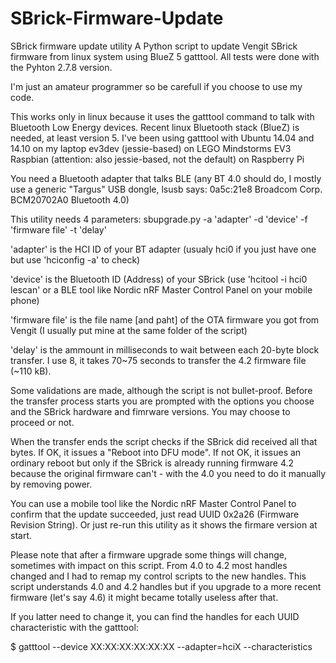 # SBrick-Firmware-Update

SBrick firmware update utility
A Python script to update Vengit SBrick firmware from linux system using BlueZ 5 gatttool.
All tests were done with the Pyhton 2.7.8 version.

I'm just an amateur programmer so be carefull if you choose to use my code.

This works only in linux because it uses the gatttool command to talk with Bluetooth Low Energy devices.
Recent linux Bluetooth stack (BlueZ) is needed, at least version 5.
I've been using gatttool with
 Ubuntu 14.04 and 14.10 on my laptop
 ev3dev (jessie-based) on LEGO Mindstorms EV3
 Raspbian (attention: also jessie-based, not the default) on Raspberry Pi
 
You need a Bluetooth adapter that talks BLE (any BT 4.0 should do, I mostly use a generic "Targus" USB dongle,
  lsusb says: 0a5c:21e8 Broadcom Corp. BCM20702A0 Bluetooth 4.0)

This utility needs 4 parameters:
 sbupgrade.py -a 'adapter' -d 'device' -f 'firmware file' -t 'delay'
 
 'adapter' is the HCI ID of your BT adapter (usualy hci0 if you just have one but use 'hciconfig -a' to check)
 
 'device' is the Bluetooth ID (Address) of your SBrick (use 'hcitool -i hci0 lescan' or a BLE tool like Nordic nRF Master Control Panel on your mobile phone)
 
 'firmware file' is the file name [and paht] of the OTA firmware you got from Vengit (I usually put mine at the same folder of the script)
 
 'delay' is the ammount in milliseconds to wait between each 20-byte block transfer. I use 8, it takes 70~75 seconds to transfer the 4.2 firmware file (~110 kB).

Some validations are made, although the script is not bullet-proof. Before the transfer process starts you are prompted with the options you choose and the SBrick hardware and fimrware versions. You may choose to proceed or not.

When the transfer ends the script checks if the SBrick did received all that bytes. If OK, it issues a "Reboot into DFU mode". If not OK, it issues an ordinary reboot but only if the SBrick is already running firmware 4.2 because the original firmware can't - with the 4.0 you need to do it manually by removing power.

You can use a mobile tool like the Nordic nRF Master Control Panel to confirm that the update succeeded, just read UUID 0x2a26	(Firmware Revision String). Or just re-run this utility as it shows the firmare version at start.

Please note that after a firmware upgrade some things will change, sometimes with impact on this script.
From 4.0 to 4.2 most handles changed and I had to remap my control scripts to the new handles. This script understands 4.0 and 4.2 handles but if you upgrade to a more recent firmware (let's say 4.6) it might became totally useless after that.

If you latter need to change it, you can find the handles for each UUID characteristic with the gatttool:

$ gatttool --device XX:XX:XX:XX:XX:XX --adapter=hciX --characteristics


